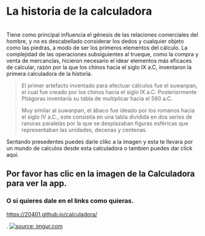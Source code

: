 <h1>La historia de la calculadora</h1>
<br>Tiene como principal influencia el génesis de las relaciones comerciales del hombre, y no es descabellado considerar los dedos y cualquier objeto como las piedras, a modo de ser los primeros elementos del cálculo. La complejidad de las operaciones subsiguientes al trueque, como la compra y venta de mercancías, hicieron necesario el idear elementos más eficaces de calcular, razón por la que los chinos hacia el siglo IX a.C, inventaron la primera calculadora de la historia.


>El primer artefacto inventado para efectuar cálculos fue el suwanpan, el cual fue creado por los chinos hacia el siglo IX a.C. Posteriormente Pitágoras inventaría su tabla de multiplicar hacia el 560 a.C.

>Muy similar al suwanpan, el ábaco fue ideado por los romanos hacia el siglo IV a.C., este consistía en una tabla dividida en dos series de ranuras paralelas por la que se desplazaban figuras esféricas que representaban las unidades, decenas y centenas.

Sentando presedentes puedes darle clikc a la imagen y esta te llevara por un mundo de calculos desde esta calculadora o tambien puedes dar click aqui. 

## Por favor has clic en la imagen de la Calculadora para ver la app. 

### O si quieres dale en el links como quieras.

https://20401.github.io/calculadora/



.                <a href="https://20401.github.io/calculadora/"><img src="https://i.imgur.com/I6FvN2U.png" title="source: imgur.com" /></a>
